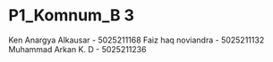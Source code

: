 # P1_Komnum_B 3
Ken Anargya Alkausar - 5025211168
Faiz haq noviandra - 5025211132
Muhammad Arkan K. D - 5025211236
